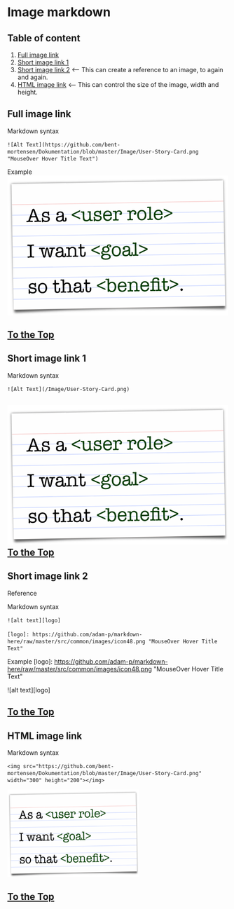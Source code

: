 <a name="top"></a>
# Image markdown
## Table of content 
1. [Full image link](#fullimagelink)
2. [Short image link 1](#shortimagelink1)
3. [Short image link 2](#shortimagelink2) <-- This can create a reference to an image, to again and again. 
4. [HTML image link](#htmlimagelink) <-- This can control the size of the image, width and height.

<a name="fullimagelink"></a>
## Full image link

Markdown syntax
```
![Alt Text](https://github.com/bent-mortensen/Dokumentation/blob/master/Image/User-Story-Card.png "MouseOver Hover Title Text")
```
Example  
![Alt Text](https://github.com/bent-mortensen/Dokumentation/blob/master/Image/User-Story-Card.png "MouseOver Hover Title Text")

[To the Top](#top)
------------------

<a name="shortimagelink"></a>
## Short image link 1

Markdown syntax
```
![Alt Text](/Image/User-Story-Card.png)
```
![Alt Text](/Image/User-Story-Card.png)  
[To the Top](#top)
---

<a name="shortimagelink2"></a>
## Short image link 2

Reference

Markdown syntax
```
![alt text][logo]

[logo]: https://github.com/adam-p/markdown-here/raw/master/src/common/images/icon48.png "MouseOver Hover Title Text"
```
Example
[logo]: https://github.com/adam-p/markdown-here/raw/master/src/common/images/icon48.png "MouseOver Hover Title Text"

![alt text][logo]

[To the Top](#top)
------------------

<a name="htmlimagelink"></a>
## HTML image link

Markdown syntax
```
<img src="https://github.com/bent-mortensen/Dokumentation/blob/master/Image/User-Story-Card.png" width="300" height="200"></img>
```
<img src="https://github.com/bent-mortensen/Dokumentation/blob/master/Image/User-Story-Card.png" width="300" height="200"></img>

[To the Top](#top)
------------------

